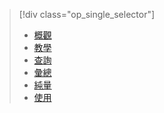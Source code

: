 > [!div class="op_single_selector"]
> * [概觀](../articles/application-insights/app-analytics.md)
> * [教學](../articles/application-insights/app-analytics-tour.md)
> * [查詢](../articles/application-insights/app-analytics-queries.md)
> * [彙總](../articles/application-insights/app-analytics-aggregations.md)
> * [純量](../articles/application-insights/app-analytics-scalars.md)
> * [使用](../articles/application-insights/app-analytics-using.md)
> 
> 

<!---HONumber=AcomDC_0330_2016-->